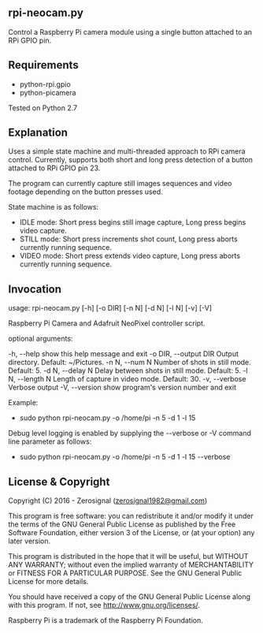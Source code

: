 rpi-neocam.py
-------------

Control a Raspberry Pi camera module using a single button attached 
to an RPi GPIO pin.

Requirements
------------

- python-rpi.gpio
- python-picamera

Tested on Python 2.7

Explanation
-----------

Uses a simple state machine and multi-threaded approach to RPi
camera control. Currently, supports both short and long press
detection of a button attached to RPi GPIO pin 23.

The program can currently capture still images sequences and 
video footage depending on the button presses used.

State machine is as follows:

- IDLE mode: Short press begins still image capture, Long press
begins video capture.
- STILL mode: Short press increments shot count, Long press aborts
currently running sequence.
- VIDEO mode: Short press extends video capture, Long press aborts
currently running sequence.

Invocation
----------

usage: rpi-neocam.py [-h] [-o DIR] [-n N] [-d N] [-l N] [-v] [-V]

Raspberry Pi Camera and Adafruit NeoPixel controller script.

optional arguments:

-h, --help            show this help message and exit
-o DIR, --output DIR  Output directory. Default: ~/Pictures.
-n N, --num N         Number of shots in still mode. Default: 5.
-d N, --delay N       Delay between shots in still mode. Default: 5.
-l N, --length N      Length of capture in video mode. Default: 30.
-v, --verbose         Verbose output
-V, --version         show program's version number and exit

Example:

- sudo python rpi-neocam.py -o /home/pi -n 5 -d 1 -l 15

Debug level logging is enabled by supplying the --verbose or -V
command line parameter as follows:

- sudo python rpi-neocam.py -o /home/pi -n 5 -d 1 -l 15 --verbose

License & Copyright
-------------------

Copyright (C) 2016 - Zerosignal (zerosignal1982@gmail.com)

This program is free software: you can redistribute it and/or modify
it under the terms of the GNU General Public License as published by
the Free Software Foundation, either version 3 of the License, or
(at your option) any later version.

This program is distributed in the hope that it will be useful,
but WITHOUT ANY WARRANTY; without even the implied warranty of
MERCHANTABILITY or FITNESS FOR A PARTICULAR PURPOSE.  See the
GNU General Public License for more details.

You should have received a copy of the GNU General Public License
along with this program.  If not, see <http://www.gnu.org/licenses/>.

Raspberry Pi is a trademark of the Raspberry Pi Foundation. 
